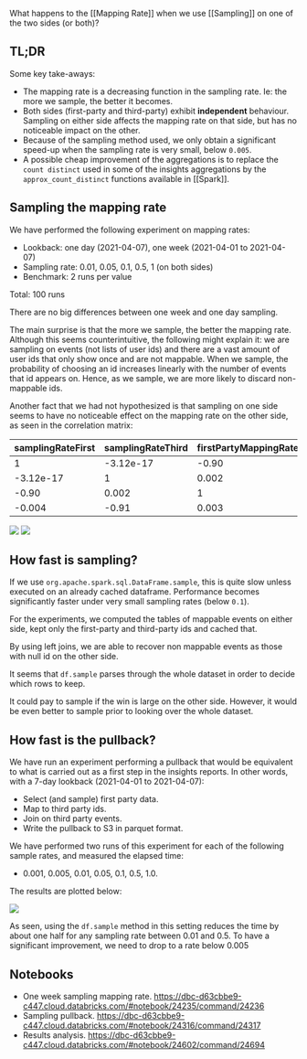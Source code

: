 What happens to the [[Mapping Rate]] when we use [[Sampling]] on one of the two sides (or both)?

## TL;DR

Some key take-aways:

- The mapping rate is a decreasing function in the sampling rate. Ie: the more we sample, the better it becomes.
- Both sides (first-party and third-party) exhibit __independent__ behaviour. Sampling on either side affects the mapping rate on that side, but has no noticeable impact on the other.
- Because of the sampling method used, we only obtain a significant speed-up when the sampling rate is very small, below `0.005`.
- A possible cheap improvement of the aggregations is to replace the `count distinct` used in some of the insights aggregations by the `approx_count_distinct` functions available in [[Spark]].


## Sampling the mapping rate

We have performed the following experiment on mapping rates:
- Lookback: one day (2021-04-07), one week (2021-04-01 to 2021-04-07)
- Sampling rate: 0.01, 0.05, 0.1, 0.5, 1 (on both sides)
- Benchmark: 2 runs per value

Total: 100 runs

There are no big differences between one week and one day sampling.

The main surprise is that the more we sample, the better the mapping rate. Although this seems counterintuitive, the following might explain it: we are sampling on events (not lists of user ids) and there are a vast amount of user ids that only show once and are not mappable. When we sample, the probability of choosing an id increases linearly with the number of events that id appears on. Hence, as we sample, we are more likely to discard non-mappable ids.

Another fact that we had not hypothesized is that sampling on one side seems to have no noticeable effect on the mapping rate on the other side, as seen in the correlation matrix:

| samplingRateFirst | samplingRateThird | firstPartyMappingRate |  thirdPartyMappingRate |
|-----|-----|----|-----|
| 1 | -3.12e-17 | -0.90 | -0.004 |
| -3.12e-17 | 1 | 0.002 | -0.91 |
| -0.90 | 0.002 | 1 | 0.003 |
| -0.004 | -0.91 | 0.003 | 1 |

![](rate_first.png)
![](rate_third.png)

## How fast is sampling?

If we use `org.apache.spark.sql.DataFrame.sample`, this is quite slow unless executed on an already cached dataframe. Performance becomes significantly faster under very small sampling rates (below `0.1`).

For the experiments, we computed the tables of mappable events on either side, kept only the first-party and third-party ids and cached that.

By using left joins, we are able to recover non mappable events as those with null id on the other side.

It seems that `df.sample` parses through the whole dataset in order to decide which rows to keep.

It could pay to sample if the win is large on the other side. However, it would be even better to sample prior to looking over the whole dataset.


## How fast is the pullback?

We have run an experiment performing a pullback that would be equivalent to what is carried out as a first step in the insights reports. In other words, with a 7-day lookback (2021-04-01 to 2021-04-07):

- Select (and sample) first party data.
- Map to third party ids.
- Join on third party events.
- Write the pullback to S3 in parquet format.

We have performed two runs of this experiment for each of the following sample rates, and measured the elapsed time:

- 0.001, 0.005, 0.01, 0.05, 0.1, 0.5, 1.0.

The results are plotted below:

![](pullback_times.png)

As seen, using the `df.sample` method in this setting reduces the time by about one half for any sampling rate between 0.01 and 0.5. To have a significant improvement, we need to drop to a rate below 0.005

## Notebooks

- One week sampling mapping rate. https://dbc-d63cbbe9-c447.cloud.databricks.com/#notebook/24235/command/24236
- Sampling pullback. https://dbc-d63cbbe9-c447.cloud.databricks.com/#notebook/24316/command/24317
- Results analysis. https://dbc-d63cbbe9-c447.cloud.databricks.com/#notebook/24602/command/24694

